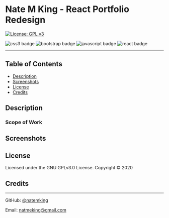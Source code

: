# Nate M King - React Portfolio Redesign


<!-- [Employee Directory Deploy Link](http://www.natemking.dev/) -->

[![License: GPL v3](https://img.shields.io/badge/License-GPLv3-blue.svg)](https://github.com/natemking/portfolio_2.0/blob/main/LICENSE)

![css3 badge](https://img.shields.io/badge/css3%20-%231572B6.svg?&style=flat&logo=css3&logoColor=white)
![bootstrap badge](https://img.shields.io/badge/bootstrap%20-%23563D7C.svg?&style=flat&logo=bootstrap&logoColor=white")
![javascript badge](https://img.shields.io/badge/javascript%20-%23323330.svg?&style=flat&logo=javascript&logoColor=%23F7DF1E)
![react badge](https://img.shields.io/badge/react%20-%2320232a.svg?&style=flat&logo=react&logoColor=%2361DAFB")

---
## Table of Contents
 * [Description](#description)
    <!-- + [Scope of Work](#scope-of-work)
    + [Rendering](#rendering)
    + [State, Search, and Sort](#state-search-and-sort) -->
  * [Screenshots](#screenshots)
  * [License](#license)
  * [Credits](#credits)

## Description

### Scope of Work
<!-- User Story
```
As a user, 
I want to be able to view my entire employee directory at once so that I have quick access to their information.
I want to be able to sort them in ascending and descending order by all available columns
I want to be able to easily search for an employee 
```
The task at hand was to create a simple employee directory by using React. The employee list is provided from an API call to randomusers.me. The list must be searchable and sortable. 

### Rendering
The app can be broken down into five custom components. There are Header & Wrapper, Table & SearchBar, and TableRow. There is also an API util that is being imported into the Wrapper which in turn sends its data down to its children. Only the wrapper is Class Component. The rest of the components are stateless functional components. 

The API data is called on Wrapper mount and set to state. It is then sent to the Table via props and there it is run through the `map()` method before being rendered down to the TableRow component. The TableRow component is set up to take the data and assign it to a relative table cell. The full table is rendered in the Wrapper with the SearchBar component. The Wrapper and Header are then, in turn, rendered to App.js and then to root. 

### State, Search, and Sort
All of the search and sort functionality is taken care of in the Wrapper as this is the stateful component in the app. The sorting is triggered by an onClick event on dynamically appearing icons in the table heading. I was able to keep the sorting ability to one function for all columns. I achieved this by nesting ternary's and have a global variable that changes with every click. 

The search is taken care of in the `handleInputChange()` function. When a user types in characters into the search bar, the value is set to state. Then there is a nested async function that updates the rendered employee list. First, in the function, the current API results are set to a saved state object. This is needed so that when the user deletes characters the list reverse filters. Next, the live data is filtered based on what the user is entering and then that state is updated.
  -->

## Screenshots

<!-- ![app gif](public/images/screenshots/employee-directory.gif)
<br>

![component tree](public/images/screenshots/app-component-tree.png)
<br> -->

## License
Licensed under the GNU GPLv3.0 License. Copyright © 2020

## Credits

<!-- * [Getting Footer to appear fixed](https://stackoverflow.com/questions/25870365/troubles-with-keeping-footer-below-content)

* [React loading](https://medium.com/swlh/add-loading-animation-to-your-react-app-db3999a5c88d)

* [Applying lists and Keys correctly in React](https://reactjs.org/docs/lists-and-keys.html)

* [Sort and array of objects by keys of the objects](https://flaviocopes.com/how-to-sort-array-of-objects-by-property-javascript/)  -->

---

GitHub: [@natemking](https://github.com/natemking/)

Email: [natmeking@gmail.com](mailto:natmeking@gmail.com)

